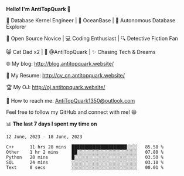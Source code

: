 
**Hello! I'm AntiTopQuark 👋**

🔧 Database Kernel Engineer | 🌊 OceanBase | 🤖 Autonomous Database Explorer

🌱 Open Source Novice | 💻 Coding Enthusiast | 🔍 Detective Fiction Fan

😸 Cat Dad x2 | 🎉 @AntiTopQuark | ✨ Chasing Tech & Dreams

🌐 My blog: http://blog.antitopquark.website/

📄 My Resume: http://cv_cn.antitopquark.website/

🏆 My OJ: http://oj.antitopquark.website/

📧 How to reach me: AntiTopQuark1350@outlook.com

Feel free to follow my GitHub and connect with me! 😄

📊 **The last 7 days I spent my time on** 

<!--START_SECTION:waka-->
```text
12 June, 2023 - 18 June, 2023

C++      11 hrs 28 mins  █████████████████████░░░░   85.58 % 
Other    1 hr 2 mins     ██░░░░░░░░░░░░░░░░░░░░░░░   07.80 % 
Python   28 mins         █░░░░░░░░░░░░░░░░░░░░░░░░   03.50 % 
SQL      24 mins         ░░░░░░░░░░░░░░░░░░░░░░░░░   03.10 % 
Text     0 secs          ░░░░░░░░░░░░░░░░░░░░░░░░░   00.01 %
```
<!--END_SECTION:waka-->


